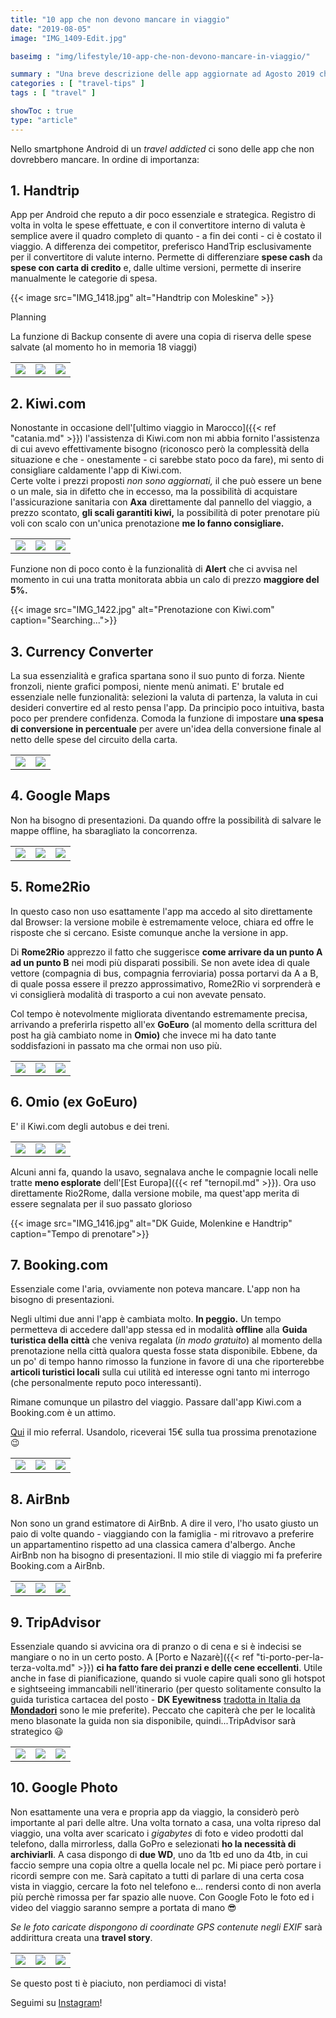 ```yaml
---
title: "10 app che non devono mancare in viaggio"
date: "2019-08-05"
image: "IMG_1409-Edit.jpg"

baseimg : "img/lifestyle/10-app-che-non-devono-mancare-in-viaggio/"

summary : "Una breve descrizione delle app aggiornate ad Agosto 2019 che reputo essenziali per gli spostamenti di ogni traveler."
categories : [ "travel-tips" ]
tags : [ "travel" ]

showToc : true
type: "article"
---
```


Nello smartphone Android di un _travel addicted_ ci sono delle app che non dovrebbero mancare. In ordine di importanza:

## 1. Handtrip

App per Android che reputo a dir poco essenziale e strategica. Registro di volta in volta le spese effettuate, e con il convertitore interno di valuta è semplice avere il quadro completo di quanto - a fin dei conti - ci è costato il viaggio. A differenza dei competitor, preferisco HandTrip esclusivamente per il convertitore di valute interno. Permette di differenziare **spese cash** da **spese con carta di credito** e, dalle ultime versioni, permette di inserire manualmente le categorie di spesa.

{{< image src="IMG_1418.jpg" alt="Handtrip con Moleskine" >}}

Planning

La funzione di Backup consente di avere una copia di riserva delle spese salvate (al momento ho in memoria 18 viaggi)

| | | |
|-|-|-|
|![](https://lh3.googleusercontent.com/ZzLbN_qW5vgsQA5v1Qncc__zy5TO_fx_zvG-dRo_7OgHMTVRalI1GZYC5v6EyizHTT8=w720-h310-rw)|![](https://lh3.googleusercontent.com/jwNc-38dafoCOzs96ueK-NvCxXFT6uMKvvUpH-E_bDv0Z2PWCO2-TO5i-Q_X8N-gFts=w720-h310-rw)|![](https://lh3.googleusercontent.com/EADqy91f9NmpwErfiHZONm2BpqpL33PdoLv-YqGJu5d_4ikG5TmYMdX_gP_URlparXM=w720-h310-rw)|

## 2. Kiwi.com

Nonostante in occasione dell'[ultimo viaggio in Marocco]({{< ref "catania.md" >}}) l'assistenza di Kiwi.com non mi abbia fornito l'assistenza di cui avevo effettivamente bisogno (riconosco però la complessità della situazione e che - onestamente - ci sarebbe stato poco da fare), mi sento di consigliare caldamente l'app di Kiwi.com.  
Certe volte i prezzi proposti _non sono aggiornati,_ il che può essere un bene o un male, sia in difetto che in eccesso, ma la possibilità di acquistare l'assicurazione sanitaria con **Axa** direttamente dal pannello del viaggio, a prezzo scontato, **gli scali garantiti kiwi,** la possibilità di poter prenotare più voli con scalo con un'unica prenotazione **me lo fanno consigliare.**

| | | |
|-|-|-|
|![](https://lh3.googleusercontent.com/RlgFskK1zAEfRgkZSDxMednEI8RVQrw59EHRRffqGEqpDDWGn0kfaxuWd4XJCVWfYolp=w720-h310-rw)|![](https://lh3.googleusercontent.com/9SF5yhcVNUwLcmEvo50feExck1UL_FxBmXt3ovZSQE7dkyJUMVmrp7WhUGZNr5i9lg=w720-h310-rw)|![](https://lh3.googleusercontent.com/OABf1JvEmhVOs7f_TWEeafH4C7b8ISGLiyM9d_zTfTrDezLaSLM09nREVc_sM2zwsg=w720-h310-rw)|

Funzione non di poco conto è la funzionalità di **Alert** che ci avvisa nel momento in cui una tratta monitorata abbia un calo di prezzo **maggiore del 5%.**

{{< image src="IMG_1422.jpg" alt="Prenotazione con Kiwi.com" caption="Searching...">}}

## 3. Currency Converter

La sua essenzialità e grafica spartana sono il suo punto di forza. Niente fronzoli, niente grafici pomposi, niente menù animati. E' brutale ed essenziale nelle funzionalità: selezioni la valuta di partenza, la valuta in cui desideri convertire ed al resto pensa l'app. Da principio poco intuitiva, basta poco per prendere confidenza. Comoda la funzione di impostare **una spesa di conversione in percentuale** per avere un'idea della conversione finale al netto delle spese del circuito della carta.

| | |
|-|-|
|![](https://lh3.googleusercontent.com/YKnZO0Y7G3gXmpNoVjor6hu34ea3mqiQQfFFeq8rSwRfAZLQXXLBzMcT7099PbaW0mk=w720-h310-rw)|![](https://lh3.googleusercontent.com/Sptd6-A3d__84p2-4Js4yfLZ0S5kRk3yUgfzC5f7Nty0t7aTW0OjZVH6vNBkAomGHO8=w720-h310-rw)|

## 4. Google Maps

Non ha bisogno di presentazioni. Da quando offre la possibilità di salvare le mappe offline, ha sbaragliato la concorrenza.

| | | |
|-|-|-|
|![](https://lh3.googleusercontent.com/3vPSgESCm8Js8Rc4aQpyhTW4jDw1c2Byo5-GqJvOZK-ZLCxM4uUw04cQ_BqtEXbmQ2k=w720-h310-rw)|![](https://lh3.googleusercontent.com/kuo5fE88qKLnTz11bSunnPyCTvycmI6Z6vDtTF0scPnwuveo412mXjRJMklNGcSXAw=w720-h310-rw)|![](https://lh3.googleusercontent.com/ZO66QAtllOjXY1vSPN_pZcR9tmTU3aqRlPp9g49V_maxZtjpXQo7HmYgEKDvqeMRZmo=w720-h310-rw)|

## 5. Rome2Rio

In questo caso non uso esattamente l'app ma accedo al sito direttamente dal Browser: la versione mobile è estremamente veloce, chiara ed offre le risposte che si cercano. Esiste comunque anche la versione in app.

Di **Rome2Rio** apprezzo il fatto che suggerisce **come arrivare da un punto A ad un punto B** nei modi più disparati possibili. Se non avete idea di quale vettore (compagnia di bus, compagnia ferroviaria) possa portarvi da A a B, di quale possa essere il prezzo approssimativo, Rome2Rio vi sorprenderà e vi consiglierà modalità di trasporto a cui non avevate pensato.

Col tempo è notevolmente migliorata diventando estremamente precisa, arrivando a preferirla rispetto all'ex **GoEuro** (al momento della scrittura del post ha già cambiato nome in **Omio)** che invece mi ha dato tante soddisfazioni in passato ma che ormai non uso più.

| | | |
|-|-|-|
|![](https://lh3.googleusercontent.com/NVtTrJrBrL_CmAQkkvgQS-JXB4rWe8EhhuitIr2HsRCOR6thTT_KKJdxGViZ3qM1scY=w720-h310-rw)|![](https://lh3.googleusercontent.com/SVlahbfRIKybY4KYqNm9NHlKEXSXU1QUPVPoGzWTSfv5ggGDS3xgEr99SfGrwiDtJQ9e=w720-h310-rw)|![](https://lh3.googleusercontent.com/c7u3SJnSXW77StrARabIoE-b5knz1nmNeeK_E7JhdVT-tigLHGgU2Eov7YcPPVdtz9c=w720-h310-rw)|

## 6. Omio (ex GoEuro)

E' il Kiwi.com degli autobus e dei treni.

| | | |
|-|-|-|
|![](https://lh3.googleusercontent.com/5MLmh48KH6Xy8NGHmk0FuCR8imVXf9pHD3JpBHqNagsRpUWV7inqmasDMh2-nwho2A=w720-h310-rw)|![](https://lh3.googleusercontent.com/eaNEYpGH1NwTQfQlfMR17-gp4Zccir9DhuKT5zzI1q6lpQnHbp95otNpkfSwVr0r2Q=w720-h310-rw)|![](https://lh3.googleusercontent.com/vtw1UG_LAwJyaYWBLh4Mm7-e21q4QM2hxqoHhllSws_4tMS_lF4KiY_WpS2krpnjE3I=w720-h310-rw)|

Alcuni anni fa, quando la usavo, segnalava anche le compagnie locali nelle tratte **meno esplorate** dell'[Est Europa]({{< ref "ternopil.md" >}}). Ora uso direttamente Rio2Rome, dalla versione mobile, ma quest'app merita di essere segnalata per il suo passato glorioso

{{< image src="IMG_1416.jpg" alt="DK Guide, Molenkine e Handtrip" caption="Tempo di prenotare">}}

## 7. Booking.com

Essenziale come l'aria, ovviamente non poteva mancare. L'app non ha bisogno di presentazioni.

Negli ultimi due anni l'app è cambiata molto. **In peggio.** Un tempo permetteva di accedere dall'app stessa ed in modalità **offline** alla **Guida turistica della città** che veniva regalata (_in modo gratuito_) al momento della prenotazione nella città qualora questa fosse stata disponibile. Ebbene, da un po' di tempo hanno rimosso la funzione in favore di una che riporterebbe **articoli turistici locali** sulla cui utilità ed interesse ogni tanto mi interrogo (che personalmente reputo poco interessanti).

Rimane comunque un pilastro del viaggio. Passare dall'app Kiwi.com a Booking.com è un attimo.

[Qui](https://www.booking.com/s/34_6/nparis79) il mio referral. Usandolo, riceverai 15€ sulla tua prossima prenotazione 😉

| | | |
|-|-|-|
|![](https://lh3.googleusercontent.com/FhWeq0isemn8DY8fey3iAQh2359hYZmRC6L875fzfMsp2TddhHlvYqZ0iFck7gbJPA=w720-h310-rw)|![](https://lh3.googleusercontent.com/nL4DY1pkVEFNCPZHhIJWnOrKIfl_TwZ93WHRiKfjrhlAz8OxGIBuhvNHSHsFyjevvQ=w720-h310-rw)|![](https://lh3.googleusercontent.com/nL4DY1pkVEFNCPZHhIJWnOrKIfl_TwZ93WHRiKfjrhlAz8OxGIBuhvNHSHsFyjevvQ=w720-h310-rw)|

## 8. AirBnb

Non sono un grand estimatore di AirBnb. A dire il vero, l'ho usato giusto un paio di volte quando - viaggiando con la famiglia - mi ritrovavo a preferire un appartamentino rispetto ad una classica camera d'albergo. Anche AirBnb non ha bisogno di presentazioni. Il mio stile di viaggio mi fa preferire Booking.com a AirBnb.

| | | |
|-|-|-|
|![](https://lh3.googleusercontent.com/mYHWOIpVCG5DuzwBzr18RN35KiVSpteBlAyaElH6y4pCEcok6mFJlRfrlhjSWevjg7Y=w720-h310-rw)|![](https://lh3.googleusercontent.com/CYUqMSJRQ4rwp_U3ho7D_LgZsRTg8t9QjlNotS5IFeBvboLB8UOuYO-QzHjMls5pcw=w720-h310-rw)|![](https://lh3.googleusercontent.com/ruckZpsFU7DGHskCKAsCWlVaMp1TxKFNf1NXkXL9rdbwTUv8t5s-5iPSqbIStqqBiw=w720-h310-rw)|

## 9. TripAdvisor

Essenziale quando si avvicina ora di pranzo o di cena e si è indecisi se mangiare o no in un certo posto. A [Porto e Nazarè]({{< ref "ti-porto-per-la-terza-volta.md" >}}) **ci ha fatto fare dei pranzi e delle cene eccellenti**. Utile anche in fase di pianificazione, quando si vuole capire quali sono gli hotspot e sightseeing immancabili nell'itinerario (per questo solitamente consulto la guida turistica cartacea del posto - **DK Eyewitness** [tradotta in Italia da **Mondadori**](https://www.mondadoristore.it/guide-viaggio-mondadori/) sono le mie preferite). Peccato che capiterà che per le località meno blasonate la guida non sia disponibile, quindi...TripAdvisor sarà strategico 😃

| | | |
|-|-|-|
|![](https://lh3.googleusercontent.com/nsHksbc-3T4Cd-Ad-3bxb9iVXkej6Xm9DRi9HjWFrb9vImMxuqe28cNydmgQgIVzO7E=w720-h310-rw)|![](https://lh3.googleusercontent.com/SMj6A2tzDmxZRcad62GM7TMbm5gQs76idGPYgawnKFRMU9mzy5CyZUvAortyBl4JbIE=w720-h310-rw)|![](https://lh3.googleusercontent.com/ICADfqPtCRs2HJeUwWr5WzE9VxiH1cygqwlkrVMW16Ywh0_KZWOkoJd5hGtQAeudKSA=w720-h310-rw)|

## 10. Google Photo

Non esattamente una vera e propria app da viaggio, la considerò però importante al pari delle altre. Una volta tornato a casa, una volta ripreso dal viaggio, una volta aver scaricato i _gigabytes_ di foto e video prodotti dal telefono, dalla mirrorless, dalla GoPro e selezionati **ho la necessità di archiviarli**. A casa dispongo di **due WD**, uno da 1tb ed uno da 4tb, in cui faccio sempre una copia oltre a quella locale nel pc. Mi piace però portare i ricordi sempre con me. Sarà capitato a tutti di parlare di una certa cosa vista in viaggio, cercare la foto nel telefono e... rendersi conto di non averla più perchè rimossa per far spazio alle nuove. Con Google Foto le foto ed i video del viaggio saranno sempre a portata di mano 😎

_Se le foto caricate dispongono di coordinate GPS contenute negli EXIF_ sarà addirittura creata una **travel story**.

| | | |
|-|-|-|
|![](https://lh3.googleusercontent.com/GjbaJDx4sFCteSbSuBFphst9NT64rP64HH8LBH2M2UUWGXFLqxta7tLIUrA8BfdvaVI=w720-h310-rw)|![](https://lh3.googleusercontent.com/FSDz8QFO6k7vfENrVpLNsLEGzVfZ2lD-I7MwFPGZQU4IzlUa65cQ9_JfPXcV5SO8Y5A=w720-h310-rw)|![](https://lh3.googleusercontent.com/q7HwWMd-TTC9piDa4IwRl9ZT6RauSPU2B3VgNF8y3qd0fJnOBJxnJiD7W9i01qlcAety=w720-h310-rw)|

Se questo post ti è piaciuto, non perdiamoci di vista!  
  
Seguimi su [Instagram](https://www.instagram.com/npmelano)!
